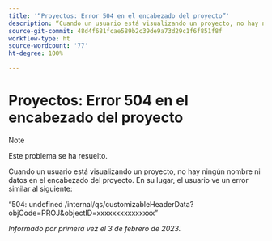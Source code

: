 ```yaml
---
title: '“Proyectos: Error 504 en el encabezado del proyecto”'
description: “Cuando un usuario está visualizando un proyecto, no hay ningún nombre ni datos en el encabezado del proyecto. En su lugar, el usuario ve un error”.
source-git-commit: 48d4f681fcae589b2c39de9a73d29c1f6f851f8f
workflow-type: ht
source-wordcount: '77'
ht-degree: 100%

---
```



# Proyectos: Error 504 en el encabezado del proyecto

>[!NOTE]
>
>Este problema se ha resuelto.

Cuando un usuario está visualizando un proyecto, no hay ningún nombre ni datos en el encabezado del proyecto. En su lugar, el usuario ve un error similar al siguiente:

“504: undefined /internal/qs/customizableHeaderData?objCode=PROJ&amp;objectID=xxxxxxxxxxxxxxx”

_Informado por primera vez el 3 de febrero de 2023._

